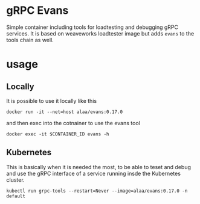 # gRPC Evans

Simple container including tools for loadtesting and debugging gRPC services.
It is based on weaveworks loadtester image but adds `evans` to the tools chain as well.

# usage

## Locally
It is possible to use it locally like this

```
docker run -it --net=host alaa/evans:0.17.0
```

and then exec into the cotnainer to use the evans tool
```
docker exec -it $CONTAINER_ID evans -h
```

## Kubernetes

This is basically when it is needed the most, to be able to teset and debug and use the gRPC interface
of a service running insde the Kubernetes cluster.

```
kubectl run grpc-tools --restart=Never --image=alaa/evans:0.17.0 -n default
```
